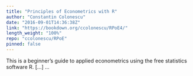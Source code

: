 ```yaml
---
title: "Principles of Econometrics with R"
author: "Constantin Colonescu"
date: "2016-09-01T14:36:38Z"
link: "https://bookdown.org/ccolonescu/RPoE4/"
length_weight: "100%"
repo: "ccolonescu/RPoE"
pinned: false
---
```


This is a beginner’s guide to applied econometrics using the free statistics software R. [...]  ...
